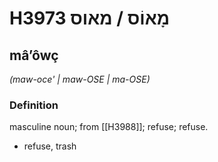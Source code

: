 # H3973 מָאוֹס / מאוס

## mâʼôwç

_(maw-oce' | maw-OSE | ma-OSE)_

### Definition

masculine noun; from [[H3988]]; refuse; refuse.

- refuse, trash
